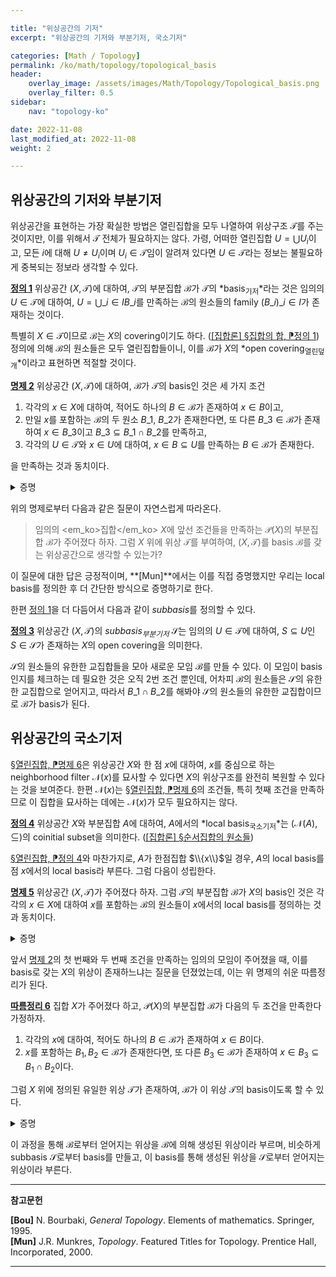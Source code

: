 ```yaml
---

title: "위상공간의 기저"
excerpt: "위상공간의 기저와 부분기저, 국소기저"

categories: [Math / Topology]
permalink: /ko/math/topology/topological_basis
header:
    overlay_image: /assets/images/Math/Topology/Topological_basis.png
    overlay_filter: 0.5
sidebar: 
    nav: "topology-ko"

date: 2022-11-08
last_modified_at: 2022-11-08
weight: 2

---
```


## 위상공간의 기저와 부분기저

위상공간을 표현하는 가장 확실한 방법은 열린집합을 모두 나열하여 위상구조 $\mathcal{T}$를 주는 것이지만, 이를 위해서 $\mathcal{T}$ 전체가 필요하지는 않다. 가령, 어떠한 열린집합 $U=\bigcup U_i$이고, 모든 $i$에 대해 $U\neq U_i$이며 $U_i\in\mathcal{T}$임이 알려져 있다면 $U\in\mathcal{T}$라는 정보는 불필요하게 중복되는 정보라 생각할 수 있다.

<div class="definition" markdown="1">

<ins id="df1">**정의 1**</ins> 위상공간 $(X,\mathcal{T})$에 대하여, $\mathcal{T}$의 부분집합 $\mathcal{B}$가 $\mathcal{T}$의 *basis<sub>기저</sub>*라는 것은 임의의 $U\in\mathcal{T}$에 대하여, $U=\bigcup\_{i\in I} B\_i$를 만족하는 $\mathcal{B}$의 원소들의 family $(B\_i)\_{i\in I}$가 존재하는 것이다.

</div>

특별히 $X\in\mathcal{T}$이므로 $\mathcal{B}$는 $X$의 covering이기도 하다. ([\[집합론\] §집합의 합, ⁋정의 1](/ko/math/set_theory/sum_of_sets#df1)) 정의에 의해 $\mathcal{B}$의 원소들은 모두 열린집합들이니, 이를 $\mathcal{B}$가 $X$의 *open covering<sub>열린덮개</sub>*이라고 표현하면 적절할 것이다.

<div class="proposition" markdown="1">

<ins id="pp2">**명제 2**</ins> 위상공간 $(X,\mathcal{T})$에 대하여, $\mathcal{B}$가 $\mathcal{T}$의 basis인 것은 세 가지 조건

1. 각각의 $x\in X$에 대하여, 적어도 하나의 $B\in \mathcal{B}$가 존재하여 $x\in B$이고,
2. 만일 $x$를 포함하는 $\mathcal{B}$의 두 원소 $B\_1$, $B\_2$가 존재한다면, 또 다른 $B\_3\in\mathcal{B}$가 존재하여 $x\in B\_3$이고 $B\_3\subseteq B\_1\cap B\_2$를 만족하고,
3. 각각의 $U\in\mathcal{T}$와 $x\in U$에 대하여, $x\in B\subseteq U$를 만족하는 $B\in\mathcal{B}$가 존재한다.

을 만족하는 것과 동치이다.
</div>
<details class="proof" markdown="1">
<summary>증명</summary>

우선 $\mathcal{B}$가 $\mathcal{T}$의 basis라 가정하자. 그럼 $\mathcal{B}$는 $X$의 open covering이므로, 1번 조건이 자명하게 성립된다. 

한편, $B\_1$, $B\_2$가 2번 조건과 같이 주어졌다면, $B\_1\cap B\_2$도 열린집합이므로 $B\_1\cap B\_2=\bigcup\_{i\in I} B\_i$를 만족하는 $\mathcal{B}$의 원소들의 family $(B\_i)\_{i\in I}$가 존재한다. 이 때, $(B\_i)\_{i\in I}$는 $B\_1\cap B\_2$의 open covering이므로, 1번 조건과 마찬가지로 2번 조건도 자명하게 성립된다. 여기에서 $B\_1\cap B\_2$를 임의의 열린집합 $U$로 바꾸면 3번을 얻는다.

거꾸로 세 개의 조건이 만족된다고 가정하고, 임의의 열린집합 $U$를 택하자. 그럼 $x\in U$에 대해, 3번 조건에 의해 $x\in B\_x\subseteq U$를 만족하는 $B\_x\in\mathcal{B}$가 존재한다. 이제 $U=\bigcup\_{x\in U} B\_x$이므로, 증명 끝.  

</details>

위의 명제로부터 다음과 같은 질문이 자연스럽게 따라온다.

> 임의의 <em_ko>집합</em_ko> $X$에 앞선 조건들을 만족하는 $\mathcal{P}(X)$의 부분집합 $\mathcal{B}$가 주어졌다 하자. 그럼 $X$ 위에 위상 $\mathcal{T}$를 부여하여, $(X,\mathcal{T})$를 basis $\mathcal{B}$를 갖는 위상공간으로 생각할 수 있는가?

이 질문에 대한 답은 긍정적이며, **[Mun]**에서는 이를 직접 증명했지만 우리는 local basis를 정의한 후 더 간단한 방식으로 증명하기로 한다.

한편 [정의 1](#df1)을 더 다듬어서 다음과 같이 *subbasis*를 정의할 수 있다.

<div class="definition" markdown="1">

<ins id="df3">**정의 3**</ins> 위상공간 $(X,\mathcal{T})$의 *subbasis<sub>부분기저</sub>* $\mathcal{S}$는 임의의 $U\in\mathcal{T}$에 대하여, $S\subseteq U$인 $S\in\mathcal{S}$가 존재하는 $X$의 open covering을 의미한다.

</div>

$\mathcal{S}$의 원소들의 유한한 교집합들을 모아 새로운 모임 $\mathcal{B}$를 만들 수 있다. 이 모임이 basis인지를 체크하는 데 필요한 것은 오직 2번 조건 뿐인데, 어차피 $\mathcal{B}$의 원소들은 $\mathcal{S}$의 유한한 교집합으로 얻어지고, 따라서 $B\_1\cap B\_2$를 해봐야 $\mathcal{S}$의 원소들의 유한한 교집합이므로 $\mathcal{B}$가 basis가 된다. 

## 위상공간의 국소기저

[§열린집합, ⁋명제 6](/ko/math/topology/open_sets#pp6)은 위상공간 $X$와 한 점 $x$에 대하여, $x$를 중심으로 하는 neighborhood filter $\mathcal{N}(x)$를 묘사할 수 있다면 $X$의 위상구조를 완전히 복원할 수 있다는 것을 보여준다. 한편 $\mathcal{N}(x)$는 [§열린집합, ⁋명제 6](/ko/math/topology/open_sets#pp6)의 조건들, 특히 첫째 조건을 만족하므로 이 집합을 묘사하는 데에는 $\mathcal{N}(x)$가 모두 필요하지는 않다.

<div class="definition" markdown="1">

<ins id="df4">**정의 4**</ins> 위상공간 $X$와 부분집합 $A$에 대하여, $A$에서의 *local basis<sub>국소기저</sub>*는 $(\mathcal{N}(A),\subseteq)$의 coinitial subset을 의미한다. ([\[집합론\] §순서집합의 원소들](/ko/math/set_theory/elements_in_ordered_set))

</div>

[§열린집합, ⁋정의 4](/ko/math/topology/open_sets#df4)와 마찬가지로, $A$가 한점집합 $\\{x\\}$일 경우, $A$의 local basis를 점 $x$에서의 local basis라 부른다. 그럼 다음이 성립한다.

<div class="proposition" markdown="1">

<ins id="pp5">**명제 5**</ins> 위상공간 $(X,\mathcal{T})$가 주어졌다 하자. 그럼 $\mathcal{T}$의 부분집합 $\mathcal{B}$가 $X$의 basis인 것은 각각의 $x\in X$에 대하여 <phrase>$x$를 포함하는 $\mathcal{B}$의 원소들</phrase>이 $x$에서의 local basis를 정의하는 것과 동치이다.

</div>
<details class="proof" markdown="1">
<summary>증명</summary>

편의상 $\mathcal{B}$의 원소들 중 $x$를 포함하는 것들을 모두 모아 이들을 $\mathcal{B}(x)$라 적자. 

우선 $\mathcal{B}$가 $X$의 basis라 하고, 임의의 점 $x\in X$와 근방 $V$를 택하자. 그럼 $x\in U\subseteq V$이도록 하는 열린집합 $U$가 존재한다. 이제 $\mathcal{B}$는 $X$의 basis이므로, $U=\bigcup U_i$이도록 하는 $U_i\in\mathcal{B}$들이 존재한다. $x\in U$이므로, 어떤 $i$에 대해 $x\in U_i$이고 따라서 $U_i\in\mathcal{B}(x)$이다. 

거꾸로 주어진 조건을 만족하는 $\mathcal{B}$가 주어졌다 하고, 임의의 열린집합 $U$가 주어졌다 하자. 그럼 임의의 $x\in U$에 대하여 $U\in\mathcal{N}(x)$이므로, 주어진 조건으로부터 적당한 $V(x)\in\mathcal{B}(x)$가 존재하여 $x\in V(x)\subseteq U$이도록 할 수 있다. 이제 $U=\bigcup V(x)$이므로 원하는 결과를 얻는다.

</details>

앞서 [명제 2](#pp2)의 첫 번째와 두 번째 조건을 만족하는 임의의 모임이 주어졌을 때, 이를 basis로 갖는 $X$의 위상이 존재하느냐는 질문을 던졌었는데, 이는 위 명제의 쉬운 따름정리가 된다.

<div class="proposition" markdown="1">

<ins id="crl6">**따름정리 6**</ins> 집합 $X$가 주어졌다 하고, $\mathcal{P}(X)$의 부분집합 $\mathcal{B}$가 다음의 두 조건을 만족한다 가정하자.

1. 각각의 $x$에 대하여, 적어도 하나의 $B\in\mathcal{B}$가 존재하여 $x\in B$이다.
2. $x$를 포함하는 $B_1,B_2\in\mathcal{B}$가 존재한다면, 또 다른 $B_3\in\mathcal{B}$가 존재하여 $x\in B_3\subseteq B_1\cap B_2$이다.

그럼 $X$ 위에 정의된 유일한 위상 $\mathcal{T}$가 존재하여, $\mathcal{B}$가 이 위상 $\mathcal{T}$의 basis이도록 할 수 있다.

</div>
<details class="proof" markdown="1">
<summary>증명</summary>

$\mathcal{B}(x)$를 앞선 명제의 증명에서와 같이 <phrase>$\mathcal{B}$의 원소들 중 $x$를 포함하는 것들의 모임</phrase>으로 정의하자. 또,

$$\mathcal{N}(x)=\mathop{\uparrow}\mathcal{B}(x):=\bigcup_{B\in\mathcal{B}}\mathop{\uparrow}B$$

으로 정의하자. 즉 $\mathcal{N}(x)$는 주어진 $x\in X$를 포함하는 $\mathcal{B}$의 원소, 그리고 이 원소보다 큰 $\mathcal{P}(X)$의 원소들을 모두 포함하는 모임이다.

- 임의의 $V\in\mathcal{N}(x)$에 대하여, $V\subseteq V'$라 하자. $\mathcal{N}(x)$의 정의에 의하여, $U\subseteq V$를 만족하는 $U\in\mathcal{B}(x)$가 존재하며, 이러한 $U$에 대해 $U\subseteq V'$이므로 $V'\in\mathcal{N}(x)$이다.
- $\mathcal{N}(x)$의 원소들 $V_1,\ldots, V_n$이 주어졌다 하자. 그럼 $U_i\subseteq V_i$를 만족하는 $U_i\in\mathcal{B}(x)$들이 존재한다. [명제 2](#pp2)의 두 번째 조건을 귀납적으로 사용하면, 적당한 $U\in\mathcal{B}(x)$가 존재하여 $U\subseteq U_1\cap\cdots\cap U_n$임을 알 수 있다. 특히 $U\subseteq V_1\cap\cdots\cap V_n$이므로, $V_1\cap\cdots\cap V_n\in\mathcal{N}(x)$이다.
- $\mathcal{N}(x)$의 임의의 원소 $V$에 대하여, $W\subseteq V$를 만족하는 $W\in\mathcal{B}(x)$가 존재하므로 $x\in V$이다.
- $\mathcal{N}(x)$의 임의의 원소 $V$에 대하여, $W\subseteq V$를 만족하는 $W\in\mathcal{B}(x)$를 택하자. 그럼 임의의 $W\in\mathcal{B}$이며, 따라서 임의의 $y\in W$에 대해 $W\in\mathcal{B}(y)$이다. $W\subseteq V$이므로, 이로부터 $V\in\mathcal{N}(y)$가 모든 $y$에 대해 성립함을 안다.

이제 [§열린집합, ⁋명제 6](/ko/math/topology/open_sets#pp6)을 적용하여 위상공간 $\mathcal{T}$를 얻을 수 있고, 이 위상공간에서 $\mathcal{B}(x)$는 $x$에서의 local basis가 되므로 [명제 5](#pp5)에 의해 $\mathcal{B}$는 $\mathcal{T}$의 basis가 된다.

</details>

이 과정을 통해 $\mathcal{B}$로부터 얻어지는 위상을 $\mathcal{B}$에 의해 생성된 위상이라 부르며, 비슷하게 subbasis $\mathcal{S}$로부터 basis를 만들고, 이 basis를 통해 생성된 위상을 $\mathcal{S}$로부터 얻어지는 위상이라 부른다.

---

**참고문헌**

**[Bou]** N. Bourbaki, <i>General Topology</i>. Elements of mathematics. Springer, 1995.  
**[Mun]** J.R. Munkres, <i>Topology</i>. Featured Titles for Topology. Prentice Hall, Incorporated, 2000.

---